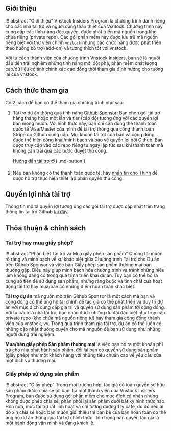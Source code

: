 ## Giới thiệu

!!! abstract "Giới thiệu"
	Vnstock Insiders Program là chương trình dành riêng cho các nhà tài trợ và người dùng thân thiết của Vsntock. Chương trình này cung cấp các tính năng độc quyền, được phát triển mã nguồn trong kho chứa riêng (private repo). Các gói phần mềm này được lưu trữ mã nguồn riêng biệt với thư viện chính `vnstock` nhưng các chức năng được phát triển theo hướng bổ trợ (add-on) và tương thích tốt với vnstock.

Với tư cách thành viên của chương trình Vnstock Insiders, bạn sẽ là người đầu tiên trải nghiệm những tính năng mới đột phá, phần mềm chất lượng cao/dữ liệu có tính chính xác cao đồng thời tham gia định hướng cho tương lai của vnstock.

## Cách thức tham gia
Có 2 cách để bạn có thể tham gia chương trình như sau:

1. Tài trợ dự án thông qua tính năng [Github Sponsor](https://docs.vnstock.site/community/support): Bạn chọn gói tài trợ hàng tháng hoặc một lần và tier (cấp độ) tương ứng với các quyền lợi bạn mong muốn. Với hình thức này, bạn chỉ cần dùng thẻ thanh toán quốc tế Visa/Master của mình để tài trợ thông qua cổng thanh toán Stripe do Github cung cấp. Mọi khoản tài trợ của bạn và cộng đồng được thể hiện công khai/minh bạch và bảo vệ quyền lợi bởi Github. Bạn được truy cập vào các repo riêng tư ngay lập tức sau khi thanh toán mà không cần trải qua các bước duyệt thủ công.

	[Hướng dẫn tài trợ :credit_card:](https://docs.vnstock.site/community/support){ .md-button }

1. Nếu bạn không có thẻ thanh toán quốc tế, hãy [nhắn tin cho Thịnh](https://www.messenger.com/t/mr.thinh.ueh) để được hỗ trợ thực hiện thiết lập phân quyền thủ công.

## Quyền lợi nhà tài trợ
Thông tin mô tả quyền lợi tương ứng các gói tài trợ được cập nhật trên trang thông tin tài trợ Github [tại đây](https://github.com/sponsors/thinh-vu)

## Thỏa thuận & chính sách
### Tài trợ hay mua giấy phép?

!!! abstract "Phân biệt Tài trợ và Mua giấy phép sản phẩm"
	Chúng tôi muốn rõ ràng và minh bạch về sự khác biệt giữa Chương trình Tài trợ cho Dự án trên Github Sponsor và việc bán Giấy phép sản phẩm thương mại bạn thường gặp. Điều này giúp minh bạch hóa chương trình và tránh những hiểu lầm không đáng có trong quá trình triển khai dự án. Tuy bạn có thể bỏ ra cùng số tiền để sử dụng sản phẩm, những ràng buộc và tính chất của hoạt động tài trợ hay mua/bán có những điểm hoàn toàn khác biệt.

**Tài trợ dự án** mã nguồn mở trên Github Sponsor là một cách mà bạn và cộng đồng có thể ủng hộ tài chính để tác giả có thể phát triển và duy trì dự án với mục đích cung cấp giá trị và quyền sử dụng sản phẩm tới cộng đồng. Với tư cách là nhà tài trợ, bạn nhận được những ưu đãi đặc biệt như truy cập private repo (kho chứa mã nguồn riêng tư) hay tham gia cộng đồng thành viên của vnstock, vv. Trong quá trình tham gia tài trợ, dự án có thể luôn có những cập nhật thường xuyên cho mã nnguồn để bạn sử dụng như những người dùng trải nghiệm.

**Mua/bán giấy phép Sản phẩm thương mại** là việc bạn bỏ ra một khoản phí trả cho nhà phát hành sản phẩm, đổi lại bạn có quyền sử dụng sản phẩm (giấy phép) như một khách hàng với những tiêu chuẩn cao về yêu cầu của một dịch vụ thương mại. 

### Giấy phép sử dụng sản phẩm

!!! abstract "Giấy phép"
	Trong mọi trường hợp, tác giả có toàn quyền sở hữu sản phẩm được chia sẻ tới bạn. Là một thành viên của Vnstock Insiders Program, bạn được sử dụng gói phần mềm cho mục đích cá nhân nhưng không được phép chia sẻ, phân phối lại sản phẩm dưới bất kỳ hình thức nào. Hơn nữa, mức tài trợ rất linh hoạt và chỉ tương đương 1 ly cafe, do đó nếu ai đó xin chia sẻ hoặc bạn muốn giới thiệu thì bạn bè của bạn hoàn toàn có thể ủng hộ dự án thông qua tài trợ chính thức. Tôn trọng bản quyền tác giả là một hành động văn minh và đáng khích lệ. 
